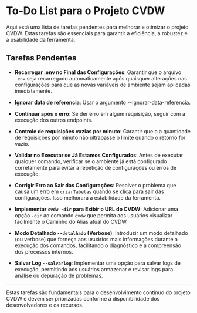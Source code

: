 
# To-Do List para o Projeto CVDW

Aqui está uma lista de tarefas pendentes para melhorar e otimizar o projeto CVDW. Estas tarefas são essenciais para garantir a eficiência, a robustez e a usabilidade da ferramenta.

## Tarefas Pendentes

- **Recarregar .env no Final das Configurações**: Garantir que o arquivo `.env` seja recarregado automaticamente após quaisquer alterações nas configurações para que as novas variáveis de ambiente sejam aplicadas imediatamente.

- **Ignorar data de referencia**: Usar o argumento --ignorar-data-referencia.

- **Continuar após o erro**: Se der erro em algum requisição, seguir com a execução dos outros endpoints.

- **Controle de requisições vazias por minuto**: Garantir que o a quantidade de requisições por minuto não ultrapasse o limite quando o retorno for vazio.

- **Validar no Executar se Já Estamos Configurados**: Antes de executar qualquer comando, verificar se o ambiente já está configurado corretamente para evitar a repetição de configurações ou erros de execução.

- **Corrigir Erro ao Sair das Configurações**: Resolver o problema que causa um erro em `criarTabelas` quando se clica para sair das configurações. Isso melhorará a estabilidade da ferramenta.

- **Implementar `cvdw -dir` para Exibir o URL do CVDW**: Adicionar uma opção `-dir` ao comando `cvdw` que permita aos usuários visualizar facilmente o Caminho do Alias atual do CVDW.

- **Modo Detalhado `--detalhado` (Verbose)**: Introduzir um modo detalhado (ou verbose) que forneça aos usuários mais informações durante a execução dos comandos, facilitando o diagnóstico e a compreensão dos processos internos.

- **Salvar Log `--salvarlog`**: Implementar uma opção para salvar logs de execução, permitindo aos usuários armazenar e revisar logs para análise ou depuração de problemas.

---

Estas tarefas são fundamentais para o desenvolvimento contínuo do projeto CVDW e devem ser priorizadas conforme a disponibilidade dos desenvolvedores e os recursos.